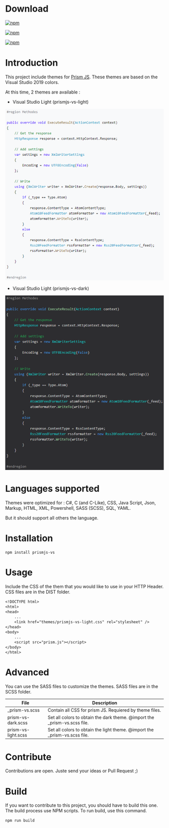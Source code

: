 # Download
[![npm](https://img.shields.io/npm/dw/prismjs-vs.svg?logo=npm&label=npm%20version)](https://www.npmjs.com/package/prismjs-vs)

[![npm](https://img.shields.io/nuget/dt/prismjs-vs.svg?logo=nuget&label=nuget%20css%20version)](https://www.nuget.org/packages/prismjs-vs/)

[![npm](https://img.shields.io/nuget/dt/prismjs-vs.sass.svg?logo=nuget&label=nuget%20sass%20version)](https://www.nuget.org/packages/prismjs-vs.sass/)
 
# Introduction

This project include themes for [Prism JS](https://prismjs.com/). These themes are based on the Visual Studio 2019 colors.

At this time, 2 themes are available :
- Visual Studio Light (prismjs-vs-light)

![Sample light](Documentation/Images/sample-light.png)

- Visual Studio Light (prismjs-vs-dark)

![Sample light](Documentation/Images/sample-dark.png)

# Languages supported
Themes were optimized for : C#, C (and C-Like), CSS, Java Script, Json, Markup, HTML, XML, Powershell, SASS (SCSS), SQL, YAML.

But it should support all others the language.

# Installation
```
npm install prismjs-vs
```

# Usage
Include the CSS of the them that you would like to use in your HTTP Header. CSS files are in the DIST folder.

```
<!DOCTYPE html>
<html>
<head>
	...
    <link href="themes/prismjs-vs-light.css" rel="stylesheet" />
</head>
<body>
	...
    <script src="prism.js"></script>
</body>
</html>
```
# Advanced
You can use the SASS files to customize the themes. SASS files are in the SCSS folder.

| File                | Description |
|-|-|
| _prism-vs.scss      | Contain all CSS for prism JS. Requiered by theme files. |
| prism-vs-dark.scss  | Set all colors to obtain the dark theme. @import the _prism-vs.scss file.|
| prism-vs-light.scss | Set all colors to obtain the light theme. @import the _prism-vs.scss file.|

# Contribute

Contributions are open. Juste send your ideas or Pull Request ;)

# Build
If you want to contribute to this project, you should have to build this one. The build process use NPM scripts. To run build, use this command.
```
npm run build
```
